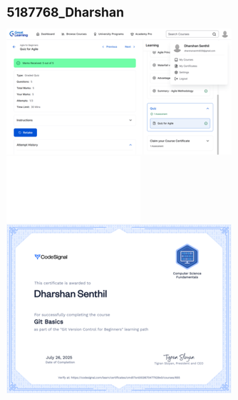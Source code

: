 # 5187768_Dharshan
![Ouiz Completion](SDLC/sdlc.png)
![Ouiz Completion](GIT/Git_certificate.pdf)
![Ouiz Completion](GIT/Certificates/Codesignal_certificate.png)